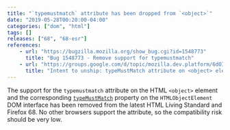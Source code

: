 ```yaml
---
title: "`typemustmatch` attribute has been dropped from `<object>`"
date: "2019-05-28T00:20:00-04:00"
categories: ["dom", "html"]
tags: []
releases: ["68", "68-esr"]
references:
    - url: "https://bugzilla.mozilla.org/show_bug.cgi?id=1548773"
      title: "Bug 1548773 - Remove support for typemustmatch"
    - url: "https://groups.google.com/d/topic/mozilla.dev.platform/6dOIeUcHY6g/discussion"
      title: "Intent to unship: typeMustMatch attribute on <object> elements"
---
```

The support for the `typemustmatch` attribute on the HTML `<object>` element and the corresponding [`typeMustMatch`](https://developer.mozilla.org/docs/Web/API/HTMLObjectElement/typeMustMatch) property on the `HTMLObjectElement` DOM interface has been removed from the latest HTML Living Standard and Firefox 68. No other browsers support the attribute, so the compatibility risk should be very low.
